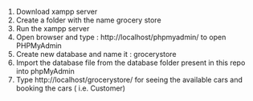  1. Download xampp server 
 2. Create a folder with the name grocery store
 3. Run the xampp server
 4. Open browser and type : http://localhost/phpmyadmin/ to open PHPMyAdmin 
 5. Create new database and name it : grocerystore
 6. Import the database file from the database folder present in this repo into phpMyAdmin
 7. Type http://localhost/grocerystore/ for seeing the available cars and booking the cars ( i.e. Customer)
 
